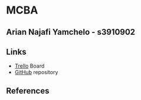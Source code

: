 # MCBA

## Arian Najafi Yamchelo - s3910902

## Links 

- [Trello]() Board
- [GitHub](https://github.com/rmit-wdt-sp2-2022/s3910902-a2) repository

## References


